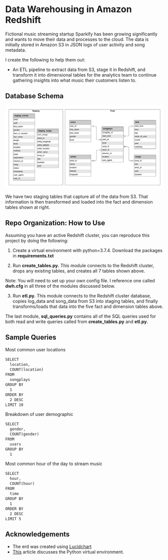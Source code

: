 # Data Warehousing in Amazon Redshift

Fictional music streaming startup Sparkify has been growing significantly and
wants to move their data and processes to the cloud. The data is initially
stored in Amazon S3 in JSON logs of user activity and song metadata.

I create the following to help them out:

- An ETL pipeline to extract data from S3, stage it in Redshift, and transform
it into dimensional tables for the analytics team to continue gathering insights
into what music their customers listen to.

## Database Schema

![](images/erd.jpeg?raw=true)

We have two staging tables that capture all of the data from S3. That
information is then transformed and loaded into the fact and dimension tables
shown at right.

## Repo Organization: How to Use
Assuming you have an active Redshift cluster, you can reproduce this project
by doing the following:

1. Create a virtual environment with python=3.7.4. Download the packages in
**requirements.txt**

2. Run **create_tables.py.** This module connects to the Redshift cluster, drops
any existing tables, and creates all 7 tables shown above.

  Note: You will need to set up your own config file. I reference one called **dwh.cfg** in all three of the modules discussed below.

3. Run **etl.py.** This module connects to the Redshift cluster database, copies
log_data and song_data from S3 into staging tables, and finally transforms/loads
that data into the five fact and dimension tables above.

The last module, **sql_queries.py** contains all of the SQL queries used for
both read and write queries called from **create_tables.py** and **etl.py**.

## Sample Queries
Most common user locations

```
SELECT
  location,
  COUNT(location)
FROM
  songplays
GROUP BY
  1
ORDER BY
  2 DESC
LIMIT 10
```

Breakdown of user demographic

```
SELECT
  gender,
  COUNT(gender)
FROM
  users
GROUP BY
  1
 ```

Most common hour of the day to stream music

```
SELECT
  hour,
  COUNT(hour)
FROM
  time
GROUP BY
  1
ORDER BY
  2 DESC
LIMIT 5
```

## Acknowledgements
- The erd was created using [Lucidchart](http://lucidchart.com)
- [This](https://medium.com/@boscacci/why-and-how-to-make-a-requirements-txt-f329c685181e) article discusses the Python virtual environment.
